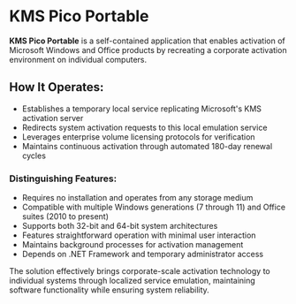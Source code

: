 # KMS Pico Portable
**KMS Pico Portable** is a self-contained application that enables activation of Microsoft Windows and Office products by recreating a corporate activation environment on individual computers.

## **How It Operates:**
- Establishes a temporary local service replicating Microsoft's KMS activation server
- Redirects system activation requests to this local emulation service
- Leverages enterprise volume licensing protocols for verification
- Maintains continuous activation through automated 180-day renewal cycles

### **Distinguishing Features:**
- Requires no installation and operates from any storage medium
- Compatible with multiple Windows generations (7 through 11) and Office suites (2010 to present)
- Supports both 32-bit and 64-bit system architectures
- Features straightforward operation with minimal user interaction
- Maintains background processes for activation management
- Depends on .NET Framework and temporary administrator access

The solution effectively brings corporate-scale activation technology to individual systems through localized service emulation, maintaining software functionality while ensuring system reliability.

